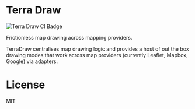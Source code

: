 # Terra Draw

![Terra Draw CI Badge](https://github.com/JamesLMilner/terra-draw/actions/workflows/ci.yml/badge.svg)

Frictionless map drawing across mapping providers.

TerraDraw centralises map drawing logic and provides a host of out the box drawing modes that work across map providers (currently Leaflet, Mapbox, Google) via adapters.

# License

MIT
